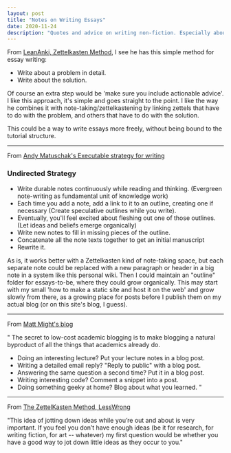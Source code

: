 ```yaml
---
layout: post
title: "Notes on Writing Essays"
date: 2020-11-24
description: "Quotes and advice on writing non-fiction. Especially about essays."
---
```


From [LeanAnki, Zettelkasten Method](https://leananki.com/zettelkasten-method-smart-notes/), I see he has this simple method for essay writing: 
- Write about a problem in detail.
- Write about the solution.

Of course an extra step would be 'make sure you include actionable advice'. I like this approach, it's simple and goes straight to the point. I like the way he combines it with note-taking/zettelkastening by linking zettels that have to do with the problem, and others that have to do with the solution.

This could be a way to write essays more freely, without being bound to the tutorial structure.

---

From [Andy Matuschak's Executable strategy for writing](https://notes.andymatuschak.org/z3PBVkZ2SvsAgFXkjHsycBeyS6Cw1QXf7kcD8)

### Undirected Strategy

- Write durable notes continuously while reading and thinking. (Evergreen note-writing as fundamental unit of knowledge work)
- Each time you add a note, add a link to it to an outline, creating one if necessary (Create speculative outlines while you write).
- Eventually, you'll feel excited about fleshing out one of those outlines. (Let ideas and beliefs emerge organically)
- Write new notes to fill in missing pieces of the outline.
- Concatenate all the note texts together to get an initial manuscript
- Rewrite it.

As is, it works better with a Zettelkasten kind of note-taking space, but each separate note could be replaced with a new paragraph or header in a big note in a system like this personal wiki. Then I could maintain an "outline" folder for essays-to-be, where they could grow organically. This may start with my small 'how to make a static site and host it on the web' and grow slowly from there, as a growing place for posts before I publish them on my actual blog (or on this site's blog, I guess).

---

From [Matt Might's blog](http://matt.might.net/#blog)

" The secret to low-cost academic blogging is to make blogging a natural byproduct of all the things that academics already do.

- Doing an interesting lecture? Put your lecture notes in a blog post.
- Writing a detailed email reply? "Reply to public" with a blog post.
- Answering the same question a second time? Put it in a blog post.
- Writing interesting code? Comment a snippet into a post.
- Doing something geeky at home? Blog about what you learned.
"

---
From [The ZettelKasten Method, LessWrong](https://www.lesswrong.com/posts/NfdHG6oHBJ8Qxc26s/the-zettelkasten-method-1)

"This idea of jotting down ideas while you’re out and about is very important. If you feel you don’t have enough ideas (be it for research, for writing fiction, for art -- whatever) my first question would be whether you have a good way to jot down little ideas as they occur to you."
